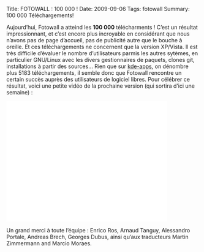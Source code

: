 Title: FOTOWALL : 100 000 ! 
Date: 2009-09-06 
Tags: fotowall
Summary: 100 000 Téléchargements! 


Aujourd’hui, Fotowall a atteind les **100 000** télécharments ! C’est un
résultat impressionnant, et c’est encore plus incroyable en considérant que
nous n’avons pas de page d’accueil, pas de publicité autre que le bouche à
oreille. Et ces téléchargements ne concernent que la version XP/Vista. Il est
très difficile d’évaluer le nombre d’utilisateurs parmis les autres sytèmes, en
particulier GNU/Linux avec les divers gestionnaires de paquets, clones git,
installations à partir des sources… Rien que sur
[kde-apps](http://kde-apps.org/), on dénombre plus 5183 téléchargements, il semble donc que Fotowall rencontre un certain succès auprès des utilisateurs de logiciel libres.
Pour célébrer ce résultat, voici une petite vidéo de la prochaine version (qui sortira d’ici une semaine) :

<iframe width="420" height="315" src="//www.youtube.com/embed/lggxIIQh7-U" frameborder="0" allowfullscreen></iframe>

Un grand merci à toute l’équipe : Enrico Ros, Arnaud Tanguy, Alessandro Portale, Andreas Brech, Georges Dubus, ainsi qu’aux traducteurs Martin Zimmermann and Marcio Moraes.




